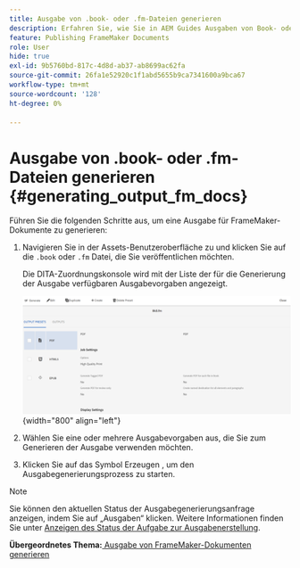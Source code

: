```yaml
---
title: Ausgabe von .book- oder .fm-Dateien generieren
description: Erfahren Sie, wie Sie in AEM Guides Ausgaben von Book- oder FM-Dateien generieren.
feature: Publishing FrameMaker Documents
role: User
hide: true
exl-id: 9b5760bd-817c-4d8d-ab37-ab8699ac62fa
source-git-commit: 26fa1e52920c1f1abd5655b9ca7341600a9bca67
workflow-type: tm+mt
source-wordcount: '128'
ht-degree: 0%

---
```


# Ausgabe von .book- oder .fm-Dateien generieren {#generating_output_fm_docs}

Führen Sie die folgenden Schritte aus, um eine Ausgabe für FrameMaker-Dokumente zu generieren:

1. Navigieren Sie in der Assets-Benutzeroberfläche zu und klicken Sie auf die `.book` oder `.fm` Datei, die Sie veröffentlichen möchten.

   Die DITA-Zuordnungskonsole wird mit der Liste der für die Generierung der Ausgabe verfügbaren Ausgabevorgaben angezeigt.

   ![](images/publish-fm-doc.png){width="800" align="left"}

1. Wählen Sie eine oder mehrere Ausgabevorgaben aus, die Sie zum Generieren der Ausgabe verwenden möchten.

1. Klicken Sie auf das Symbol Erzeugen , um den Ausgabegenerierungsprozess zu starten.


>[!NOTE]
>
> Sie können den aktuellen Status der Ausgabegenerierungsanfrage anzeigen, indem Sie auf „Ausgaben“ klicken. Weitere Informationen finden Sie unter [Anzeigen des Status der Aufgabe zur Ausgabenerstellung](fm-output-view-status.md).

**Übergeordnetes Thema:**[ Ausgabe von FrameMaker-Dokumenten generieren](fm-output-generatation.md)
